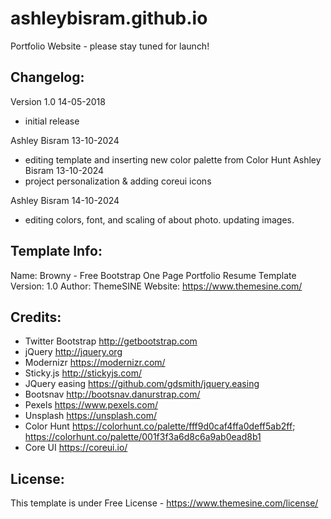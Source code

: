 # ashleybisram.github.io
Portfolio Website - please stay tuned for launch!





Changelog:
-----------------------
Version 1.0 14-05-2018
- initial release 

Ashley Bisram 13-10-2024
- editing template and inserting new color palette from Color Hunt
Ashley Bisram 13-10-2024
- project personalization & adding coreui icons

Ashley Bisram 14-10-2024
- editing colors, font, and scaling of about photo. updating images.

Template Info:
-----------------------
Name: 		Browny - Free Bootstrap One Page Portfolio Resume Template
Version: 	1.0
Author: 	ThemeSINE
Website: 	https://www.themesine.com/

Credits:
-----------------------
- Twitter Bootstrap http://getbootstrap.com
- jQuery http://jquery.org
- Modernizr https://modernizr.com/
- Sticky.js http://stickyjs.com/
- JQuery easing https://github.com/gdsmith/jquery.easing
- Bootsnav http://bootsnav.danurstrap.com/
- Pexels https://www.pexels.com/
- Unsplash https://unsplash.com/
- Color Hunt https://colorhunt.co/palette/fff9d0caf4ffa0deff5ab2ff; https://colorhunt.co/palette/001f3f3a6d8c6a9ab0ead8b1
- Core UI https://coreui.io/

License:
-----------------------
This template is under Free License - https://www.themesine.com/license/
